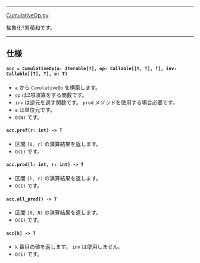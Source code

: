 ____

[CumulativeOp.py](https://github.com/titanium-22/Library_py/blob/main/DataStructures/CumulativeSum/CumulativeOp.py)

抽象化?累積和です。  

_____

## 仕様

#### `acc = CumulativeOp(a: Iterable[T], op: Callable[[T, T], T], inv: Callable[[T], T], e: T)`
- `a` から `CumulativeOp` を構築します。
- `op` は2項演算をする関数です。
- `inv` は逆元を返す関数です。 `prod` メソッドを使用する場合必要です。
- `e` は単位元です。
- `O(N)` です。

#### `acc.pref(r: int) -> T`
- 区間 `[0, r)` の演算結果を返します。
- `O(1)` です。

#### `acc.prod(l: int, r: int) -> T`
- 区間 `[l, r)` の演算結果を返します。
- `O(1)` です。

#### `acc.all_prod() -> T`
- 区間 `[0, N)` の演算結果を返します。
- `O(1)` です。

#### `acc[k] -> T`
- `k` 番目の値を返します。 `inv` は使用しません。
- `O(1)` です。


